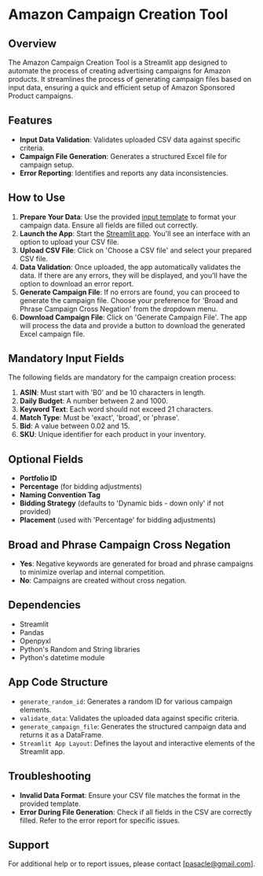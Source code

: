 # Amazon Campaign Creation Tool

## Overview
The Amazon Campaign Creation Tool is a Streamlit app designed to automate the process of creating advertising campaigns for Amazon products. It streamlines the process of generating campaign files based on input data, ensuring a quick and efficient setup of Amazon Sponsored Product campaigns.

## Features
- **Input Data Validation**: Validates uploaded CSV data against specific criteria.
- **Campaign File Generation**: Generates a structured Excel file for campaign setup.
- **Error Reporting**: Identifies and reports any data inconsistencies.

## How to Use
1. **Prepare Your Data**: Use the provided [input template](https://docs.google.com/spreadsheets/d/19_F0eC94plDEhyUsabXqVtb1c7ymuJZwxJlRLsldcCE/edit#gid=0) to format your campaign data. Ensure all fields are filled out correctly.
2. **Launch the App**: Start the [Streamlit app](https://campaigncreationapp.streamlit.app/). You'll see an interface with an option to upload your CSV file.
3. **Upload CSV File**: Click on 'Choose a CSV file' and select your prepared CSV file.
4. **Data Validation**: Once uploaded, the app automatically validates the data. If there are any errors, they will be displayed, and you'll have the option to download an error report.
5. **Generate Campaign File**: If no errors are found, you can proceed to generate the campaign file. Choose your preference for 'Broad and Phrase Campaign Cross Negation' from the dropdown menu.
6. **Download Campaign File**: Click on 'Generate Campaign File'. The app will process the data and provide a button to download the generated Excel campaign file.

## Mandatory Input Fields
The following fields are mandatory for the campaign creation process:
1. **ASIN**: Must start with 'B0' and be 10 characters in length.
2. **Daily Budget**: A number between 2 and 1000.
3. **Keyword Text**: Each word should not exceed 21 characters.
4. **Match Type**: Must be 'exact', 'broad', or 'phrase'.
5. **Bid**: A value between 0.02 and 15.
6. **SKU**: Unique identifier for each product in your inventory.

## Optional Fields
- **Portfolio ID**
- **Percentage** (for bidding adjustments)
- **Naming Convention Tag**
- **Bidding Strategy** (defaults to 'Dynamic bids - down only' if not provided)
- **Placement** (used with 'Percentage' for bidding adjustments)

## Broad and Phrase Campaign Cross Negation
- **Yes**: Negative keywords are generated for broad and phrase campaigns to minimize overlap and internal competition.
- **No**: Campaigns are created without cross negation.

## Dependencies
- Streamlit
- Pandas
- Openpyxl
- Python's Random and String libraries
- Python's datetime module

## App Code Structure
- `generate_random_id`: Generates a random ID for various campaign elements.
- `validate_data`: Validates the uploaded data against specific criteria.
- `generate_campaign_file`: Generates the structured campaign data and returns it as a DataFrame.
- `Streamlit App Layout`: Defines the layout and interactive elements of the Streamlit app.

## Troubleshooting
- **Invalid Data Format**: Ensure your CSV file matches the format in the provided template.
- **Error During File Generation**: Check if all fields in the CSV are correctly filled. Refer to the error report for specific issues.

## Support
For additional help or to report issues, please contact [pasacle@gmail.com].

